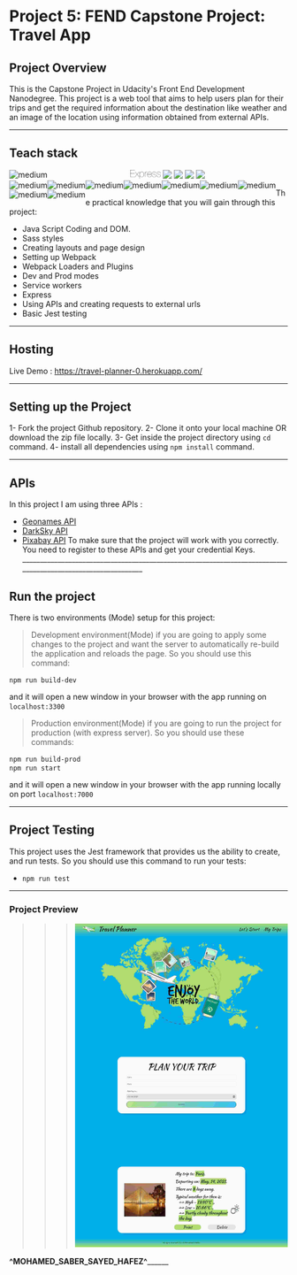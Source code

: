 # Project 5: FEND Capstone Project: Travel App


## Project Overview
This is the Capstone Project in Udacity's Front End Development Nanodegree.
This project is a web tool that aims to help users plan for their trips and get the required information about the destination 
like weather and an image of the location using information obtained from external APIs. 
_____________________________________________________________________________________________________________
## Teach stack
<div align="center">
  <img width="55" src="https://raw.githubusercontent.com/gilbarbara/logos/master/logos/express.svg"/>
  <img width="55" src="https://raw.githubusercontent.com/gilbarbara/logos/master/logos/jest.svg"/>
  <img width="55" src="https://raw.githubusercontent.com/gilbarbara/logos/master/logos/loader.svg"/>
  <img width="55" src="https://raw.githubusercontent.com/gilbarbara/logos/master/logos/node-sass.svg"/>
  <img width="55" src="https://raw.githubusercontent.com/gilbarbara/logos/master/logos/webpack.svg"/>
  <img align="left" alt="medium" src="https://img.shields.io/badge/medium-%2312100E.svg?&style=for-the-badge&logo=medium&logoColor=white" />
</div>



<img align="left" alt="medium" src="https://img.shields.io/badge/HTML5-E34F26?style=for-the-badge&logo=html5&logoColor=white" />
<img align="left" alt="medium" src="https://img.shields.io/badge/CSS3-1572B6?style=for-the-badge&logo=css3&logoColor=white" />
<img align="left" alt="medium" src="https://img.shields.io/badge/JavaScript-F7DF1E?style=for-the-badge&logo=javascript&logoColor=black" />
<img align="left" alt="medium" src="https://img.shields.io/badge/Sass-CC6699?style=for-the-badge&logo=sass&logoColor=white" />
<img align="left" alt="medium" src="https://img.shields.io/badge/Express.js-000000?style=for-the-badge&logo=express&logoColor=white" />
<img align="left" alt="medium" src="https://img.shields.io/badge/Jest-C21325?style=for-the-badge&logo=jest&logoColor=white" />
<img align="left" alt="medium" src="https://img.shields.io/badge/npm-CB3837?style=for-the-badge&logo=npm&logoColor=white" />
<img align="left" alt="medium" src="https://img.shields.io/badge/Git-F05032?style=for-the-badge&logo=git&logoColor=white" />
<img align="left" alt="medium" src="https://img.shields.io/badge/medium-%2312100E.svg?&style=for-the-badge&logo=medium&logoColor=white" />

The practical knowledge that you will gain through this project:
- Java Script Coding and DOM.
- Sass styles
- Creating layouts and page design
- Setting up Webpack
- Webpack Loaders and Plugins
- Dev and Prod modes
- Service workers
- Express
- Using APIs and creating requests to external urls
- Basic Jest testing

_____________________________________________________________________________________________________________
## Hosting
Live Demo : https://travel-planner-0.herokuapp.com/
_____________________________________________________________________________________________________________

## Setting up the Project
1- Fork the project Github repository.
2- Clone it onto your local machine OR download the zip file locally.
3- Get inside the project directory using `cd` command.
4- install all dependencies using `npm install` command.
_____________________________________________________________________________________________________________

## APIs
In this project I am using three APIs :
- [Geonames API](http://www.geonames.org/export/web-services.html)
- [DarkSky API](https://darksky.net/dev)
- [Pixabay API](https://pixabay.com/api/docs/)
To make sure that the project will work with you correctly. You need to register to these APIs and get your credential Keys. _____________________________________________________________________________________________________________

## Run the project
There is two environments (Mode) setup for this project:

> Development environment(Mode)
if you are going to apply some changes to the project and want the server to automatically re-build the application and reloads the page.
So you should use this command:
```
npm run build-dev
``` 
and it will open a new window in your browser with the app running on `localhost:3300`

> Production environment(Mode)
if you are going to run the project for production (with express server). 
So you should use these commands:
```
npm run build-prod
npm run start
```
and it will open a new window in your browser with the app running locally on port `localhost:7000`
_____________________________________________________________________________________________________________

## Project Testing
This project uses the Jest framework that provides us the ability to create, and run tests.
So you should use this command to run your tests:
- `npm run test`
_____________________________________________________________________________________________________________

### Project Preview  
>>> ![Screenshote for web page](Project_Review.png)

______________________________________^MOHAMED_SABER_SAYED_HAFEZ^____________________________________________

